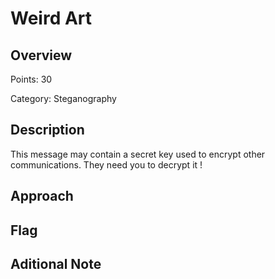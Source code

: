 # Weird Art
## Overview 
Points: 30

Category: Steganography
## Description
 This message may contain a secret key used to encrypt other communications. They need you to decrypt it !
## Approach
    
## Flag

## Aditional Note

